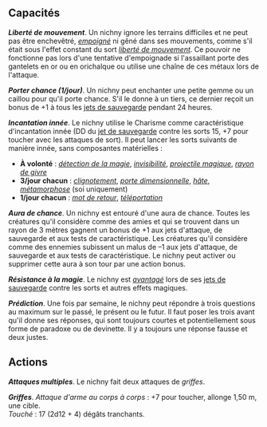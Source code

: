 ## Capacités
_**Liberté de mouvement**_. Un nichny ignore les terrains difficiles et ne peut pas être enchevêtré, [_empoigné_](/gerer-la-sante-du-personnage/#empoigne) ni gêné dans ses mouvements, comme s'il était sous l'effet constant du sort [_liberté de mouvement_](/grimoire/liberte-de-mouvement/). Ce pouvoir ne fonctionne pas lors d'une tentative d'empoignade si l'assaillant porte des gantelets en or ou en orichalque ou utilise une chaîne de ces métaux lors de l'attaque.

_**Porter chance (1/jour)**_. Un nichny peut enchanter une petite gemme ou un caillou pour qu'il porte chance. S'il le donne à un tiers, ce dernier reçoit un bonus de +1 à tous les [jets de sauvegarde](/utiliser-les-caracteristiques/#jets-de-sauvegarde) pendant 24 heures.

_**Incantation innée**_. Le nichny utilise le Charisme comme caractéristique d'incantation innée (DD du [jet de sauvegarde](/utiliser-les-caracteristiques/#jets-de-sauvegarde) contre les sorts 15, +7 pour toucher avec les attaques de sort). Il peut lancer les sorts suivants de manière innée, sans composantes matérielles :
* **À volonté** : [_détection de la magie_](/grimoire/detection-de-la-magie/), [_invisibilité_](/grimoire/invisibilite/), [_projectile magique_](/grimoire/projectile-magique/), [_rayon de givre_](/grimoire/rayon-de-givre/)
* **3/jour chacun** : [_clignotement_](/grimoire/clignotement/), [_porte dimensionnelle_](/grimoire/porte-dimensionnelle/), [_hâte_](/grimoire/hate/), [_métamorphose_](/grimoire/metamorphose/) (soi uniquement)
* **1/jour chacun** : [_mot de retour_](/grimoire/mot-de-retour/), [_téléportation_](/grimoire/teleportation/)

_**Aura de chance**_. Un nichny est entouré d'une aura de chance. Toutes les créatures qu'il considère comme des amies et qui se trouvent dans un rayon de 3 mètres gagnent un bonus de +1 aux jets d'attaque, de sauvegarde et aux tests de caractéristique. Les créatures qu'il considère comme des ennemies subissent un malus de –1 aux jets d'attaque, de sauvegarde et aux tests de caractéristique. Le nichny peut activer ou supprimer cette aura à son tour par une action bonus.

_**Résistance à la magie**_. Le nichny est [_avantagé_](/utiliser-les-caracteristiques/#avantage-et-desavantage) lors de ses [jets de sauvegarde](/utiliser-les-caracteristiques/#jets-de-sauvegarde) contre les sorts et autres effets magiques.

_**Prédiction**_. Une fois par semaine, le nichny peut répondre à trois questions au maximum sur le passé, le présent ou le futur. Il faut poser les trois avant qu'il donne ses réponses, qui sont toujours courtes et potentiellement sous forme de paradoxe ou de devinette. Il y a toujours une réponse fausse et deux justes.

## Actions
_**Attaques multiples**_. Le nichny fait deux attaques de _griffes_.

_**Griffes**_. _Attaque d'arme au corps à corps_ : +7 pour toucher, allonge 1,50 m, une cible.  
_Touché_ : 17 (2d12 + 4) dégâts tranchants.
